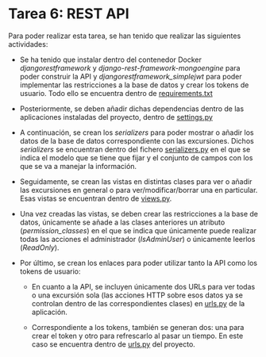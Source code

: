 # Tarea 6: REST API

Para poder realizar esta tarea, se han tenido que realizar las siguientes actividades:

* Se ha tenido que instalar dentro del contenedor Docker *djangorestframework* y *django-rest-framework-mongoengine* para poder construir la API y *djangorestframework_simplejwt* para poder implementar las restricciones a la base de datos y crear los tokens de usuario. Todo ello se encuentra dentro de [requirements.txt](https://github.com/mjls130598/Senderos/blob/5354d2457d349d5e27f9d530407d2f9b2702e0d2/requirements.txt#L4)

* Posteriormente, se deben añadir dichas dependencias dentro de las aplicaciones instaladas del proyecto, dentro de [settings.py](https://github.com/mjls130598/Senderos/blob/5354d2457d349d5e27f9d530407d2f9b2702e0d2/mi_sitio_web/settings.py#L41)

* A continuación, se crean los *serializers* para poder mostrar o añadir los datos de la base de datos correspondiente con las excursiones. Dichos *serializers* se encuentran dentro del fichero [serializers.py](https://github.com/mjls130598/Senderos/blob/main/rutas_granada/serializers.py) en el que se indica el modelo que se tiene que fijar y el conjunto de campos con los que se va a manejar la información.

* Seguidamente, se crean las vistas en distintas clases para ver o añadir las excursiones en general o para ver/modificar/borrar una en particular. Esas vistas se encuentran dentro de [views.py](https://github.com/mjls130598/Senderos/blob/5354d2457d349d5e27f9d530407d2f9b2702e0d2/rutas_granada/views.py#L187).

* Una vez creadas las vistas, se deben crear las restricciones a la base de datos, únicamente se añade a las clases anteriores un atributo (*permission_classes*) en el que se indica que únicamente puede realizar todas las acciones el administrador (*IsAdminUser*) o únicamente leerlos (*ReadOnly*).

* Por último, se crean los enlaces para poder utilizar tanto la API como los tokens de usuario:
    * En cuanto a la API, se incluyen únicamente dos URLs para ver todas o una excursión sola (las acciones HTTP sobre esos datos ya se controlan dentro de las correspondientes clases) en [urls.py](https://github.com/mjls130598/Senderos/blob/5354d2457d349d5e27f9d530407d2f9b2702e0d2/rutas_granada/urls.py#L12) de la aplicación.

    * Correspondiente a los tokens, también se generan dos: una para crear el token y otro para refrescarlo al pasar un tiempo. En este caso se encuentra dentro de [urls.py](https://github.com/mjls130598/Senderos/blob/5354d2457d349d5e27f9d530407d2f9b2702e0d2/mi_sitio_web/urls.py#L25) del proyecto.